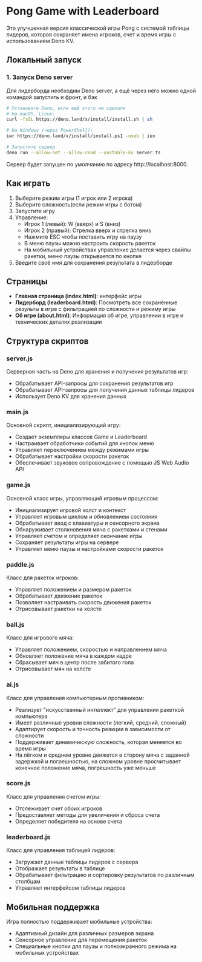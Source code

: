 # Pong Game with Leaderboard

Это улучшенная версия классической игры Pong с системой таблицы лидеров, которая сохраняет имена игроков, счет и время игры с использованием Deno KV.

## Локальный запуск

### 1. Запуск Deno server

Для лидерборда необходим Deno server, а ещё через него можно одной командой запустить и фронт, и бэк


```bash
# Установите Deno, если ещё этого не сделали
# На macOS, Linux:
curl -fsSL https://deno.land/x/install/install.sh | sh

# На Windows (через PowerShell):
iwr https://deno.land/x/install/install.ps1 -useb | iex

# Запустите сервер
deno run --allow-net --allow-read --unstable-kv server.ts
```

Сервер будет запущен по умолчанию по адресу http://localhost:8000.

## Как играть

1. Выберите режим игры (1 игрок или 2 игрока)
2. Выберите сложность(если режим игры с ботом)
3. Запустите игру
4. Управление:
   - Игрок 1 (левый): W (вверх) и S (вниз)
   - Игрок 2 (правый): Стрелка вверх и стрелка вниз
   - Нажмите ESC чтобы поставить игру на паузу
   - В меню паузы можно настроить скорость ракеток
   - На мобильный устройствах управление делается через свайпы ракетки, меню паузы открывается по кнопке
5. Введите своё имя для сохранения результата в лидерборде

## Страницы

- **Главная страница (index.html)**: интерфейс игры
- **Лидерборд (leaderboard.html)**: Посмотреть все сохранённые результы в игре с фильтрацией по сложности и режиму игры
- **Об игре (about.html)**: Информация об игре, управлении в игре и технических деталях реализации


## Структура скриптов

### server.js
Серверная часть на Deno для хранения и получения результатов игр:
- Обрабатывает API-запросы для сохранения результатов игр
- Обрабатывает API-запросы для получения данных таблицы лидеров
- Использует Deno KV для хранения данных

### main.js
Основной скрипт, инициализирующий игру:
- Создает экземпляры классов Game и Leaderboard
- Настраивает обработчики событий для кнопок меню
- Управляет переключением между режимами игры
- Обрабатывает настройки скорости ракеток
- Обеспечивает звуковое сопровождение с помощью JS Web Audio API

### game.js
Основной класс игры, управляющий игровым процессом:
- Инициализирует игровой холст и контекст
- Управляет игровым циклом и обновлением состояния
- Обрабатывает ввод с клавиатуры и сенсорного экрана
- Обнаруживает столкновения мяча с ракетками и стенами
- Управляет счетом и определяет окончание игры
- Сохраняет результаты игры на сервере
- Управляет меню паузы и настройками скорости ракеток

### paddle.js
Класс для ракеток игроков:
- Управляет положением и размером ракеток
- Обрабатывает движение ракеток
- Позволяет настраивать скорость движения ракеток
- Отрисовывает ракетки на холсте

### ball.js
Класс для игрового мяча:
- Управляет положением, скоростью и направлением мяча
- Обновляет положение мяча в каждом кадре
- Сбрасывает мяч в центр после забитого гола
- Отрисовывает мяч на холсте

### ai.js
Класс для управления компьютерным противником:
- Реализует "искусственный интеллект" для управления ракеткой компьютера
- Имеет различные уровни сложности (легкий, средний, сложный)
- Адаптирует скорость и точность реакции в зависимости от сложности
- Поддерживает динамическую сложность, которая меняется во время игры
- На лёгком и среднем уровне движется в сторону мяча с заданной задержкой и погрешностью, на сложном уровне просчитывает конечное положение мяча, погрешность уже меньше

### score.js
Класс для управления счетом игры:
- Отслеживает счет обоих игроков
- Предоставляет методы для увеличения и сброса счета
- Определяет победителя на основе счета

### leaderboard.js
Класс для управления таблицей лидеров:
- Загружает данные таблицы лидеров с сервера
- Отображает результаты в таблице
- Обрабатывает фильтрацию и сортировку результатов по различным столбцам
- Управляет интерфейсом таблицы лидеров

## Мобильная поддержка

Игра полностью поддерживает мобильные устройства:
- Адаптивный дизайн для различных размеров экрана
- Сенсорное управление для перемещения ракеток
- Специальные кнопки для паузы и полноэкранного режима на мобильных устройствах

